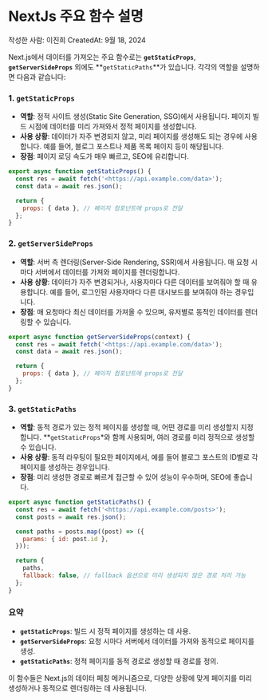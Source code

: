 # NextJs 주요 함수 설명

작성한 사람: 이진희
CreatedAt: 9월 18, 2024

Next.js에서 데이터를 가져오는 주요 함수로는 **`getStaticProps`**, **`getServerSideProps`** 외에도 **`getStaticPaths`**가 있습니다. 각각의 역할을 설명하면 다음과 같습니다:

### 1. **`getStaticProps`**

- **역할**: 정적 사이트 생성(Static Site Generation, SSG)에서 사용됩니다. 페이지 빌드 시점에 데이터를 미리 가져와서 정적 페이지를 생성합니다.
- **사용 상황**: 데이터가 자주 변경되지 않고, 미리 페이지를 생성해도 되는 경우에 사용합니다. 예를 들어, 블로그 포스트나 제품 목록 페이지 등이 해당됩니다.
- **장점**: 페이지 로딩 속도가 매우 빠르고, SEO에 유리합니다.

```jsx
export async function getStaticProps() {
  const res = await fetch('<https://api.example.com/data>');
  const data = await res.json();

  return {
    props: { data }, // 페이지 컴포넌트에 props로 전달
  };
}

```

### 2. **`getServerSideProps`**

- **역할**: 서버 측 렌더링(Server-Side Rendering, SSR)에서 사용됩니다. 매 요청 시마다 서버에서 데이터를 가져와 페이지를 렌더링합니다.
- **사용 상황**: 데이터가 자주 변경되거나, 사용자마다 다른 데이터를 보여줘야 할 때 유용합니다. 예를 들어, 로그인된 사용자마다 다른 대시보드를 보여줘야 하는 경우입니다.
- **장점**: 매 요청마다 최신 데이터를 가져올 수 있으며, 유저별로 동적인 데이터를 렌더링할 수 있습니다.

```jsx
export async function getServerSideProps(context) {
  const res = await fetch('<https://api.example.com/data>');
  const data = await res.json();

  return {
    props: { data }, // 페이지 컴포넌트에 props로 전달
  };
}

```

### 3. **`getStaticPaths`**

- **역할**: 동적 경로가 있는 정적 페이지를 생성할 때, 어떤 경로를 미리 생성할지 지정합니다. **`getStaticProps`*와 함께 사용되며, 여러 경로를 미리 정적으로 생성할 수 있습니다.
- **사용 상황**: 동적 라우팅이 필요한 페이지에서, 예를 들어 블로그 포스트의 ID별로 각 페이지를 생성하는 경우입니다.
- **장점**: 미리 생성한 경로로 빠르게 접근할 수 있어 성능이 우수하며, SEO에 좋습니다.

```jsx
export async function getStaticPaths() {
  const res = await fetch('<https://api.example.com/posts>');
  const posts = await res.json();

  const paths = posts.map((post) => ({
    params: { id: post.id },
  }));

  return {
    paths,
    fallback: false, // fallback 옵션으로 미리 생성되지 않은 경로 처리 가능
  };
}

```

### 요약

- **`getStaticProps`**: 빌드 시 정적 페이지를 생성하는 데 사용.
- **`getServerSideProps`**: 요청 시마다 서버에서 데이터를 가져와 동적으로 페이지를 생성.
- **`getStaticPaths`**: 정적 페이지를 동적 경로로 생성할 때 경로를 정의.

이 함수들은 Next.js의 데이터 페칭 메커니즘으로, 다양한 상황에 맞게 페이지를 미리 생성하거나 동적으로 렌더링하는 데 사용됩니다.
